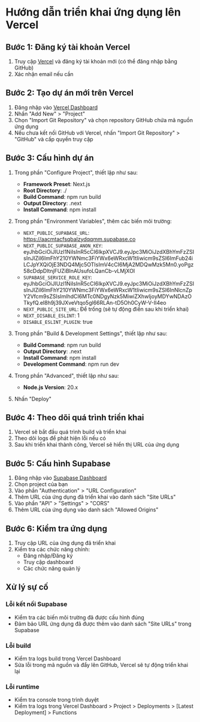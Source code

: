 # Hướng dẫn triển khai ứng dụng lên Vercel

## Bước 1: Đăng ký tài khoản Vercel

1. Truy cập [Vercel](https://vercel.com) và đăng ký tài khoản mới (có thể đăng nhập bằng GitHub)
2. Xác nhận email nếu cần

## Bước 2: Tạo dự án mới trên Vercel

1. Đăng nhập vào [Vercel Dashboard](https://vercel.com/dashboard)
2. Nhấn "Add New" > "Project"
3. Chọn "Import Git Repository" và chọn repository GitHub chứa mã nguồn ứng dụng
4. Nếu chưa kết nối GitHub với Vercel, nhấn "Import Git Repository" > "GitHub" và cấp quyền truy cập

## Bước 3: Cấu hình dự án

1. Trong phần "Configure Project", thiết lập như sau:
   - **Framework Preset**: Next.js
   - **Root Directory**: ./
   - **Build Command**: npm run build
   - **Output Directory**: .next
   - **Install Command**: npm install

2. Trong phần "Environment Variables", thêm các biến môi trường:
   - `NEXT_PUBLIC_SUPABASE_URL`: https://aacmtacfsqbalzydqqmm.supabase.co
   - `NEXT_PUBLIC_SUPABASE_ANON_KEY`: eyJhbGciOiJIUzI1NiIsInR5cCI6IkpXVCJ9.eyJpc3MiOiJzdXBhYmFzZSIsInJlZiI6ImFhY210YWNmc3FiYWx6eWRxcW1tIiwicm9sZSI6ImFub24iLCJpYXQiOjE3NDQ4Mjc5OTIsImV4cCI6MjA2MDQwMzk5Mn0.yoPgz58cDdpDltnjFUZiBlnAUsufoLQanCb-vLMjXOI
   - `SUPABASE_SERVICE_ROLE_KEY`: eyJhbGciOiJIUzI1NiIsInR5cCI6IkpXVCJ9.eyJpc3MiOiJzdXBhYmFzZSIsInJlZiI6ImFhY210YWNmc3FiYWx6eWRxcW1tIiwicm9sZSI6InNlcnZpY2Vfcm9sZSIsImlhdCI6MTc0NDgyNzk5MiwiZXhwIjoyMDYwNDAzOTkyfQ.eI8h9j39JXveVtqo5gl66RLAn-tD5Oh0CyW-V-II4eo
   - `NEXT_PUBLIC_SITE_URL`: Để trống (sẽ tự động điền sau khi triển khai)
   - `NEXT_DISABLE_ESLINT`: 1
   - `DISABLE_ESLINT_PLUGIN`: true

3. Trong phần "Build & Development Settings", thiết lập như sau:
   - **Build Command**: npm run build
   - **Output Directory**: .next
   - **Install Command**: npm install
   - **Development Command**: npm run dev

4. Trong phần "Advanced", thiết lập như sau:
   - **Node.js Version**: 20.x

5. Nhấn "Deploy"

## Bước 4: Theo dõi quá trình triển khai

1. Vercel sẽ bắt đầu quá trình build và triển khai
2. Theo dõi logs để phát hiện lỗi nếu có
3. Sau khi triển khai thành công, Vercel sẽ hiển thị URL của ứng dụng

## Bước 5: Cấu hình Supabase

1. Đăng nhập vào [Supabase Dashboard](https://app.supabase.io)
2. Chọn project của bạn
3. Vào phần "Authentication" > "URL Configuration"
4. Thêm URL của ứng dụng đã triển khai vào danh sách "Site URLs"
5. Vào phần "API" > "Settings" > "CORS"
6. Thêm URL của ứng dụng vào danh sách "Allowed Origins"

## Bước 6: Kiểm tra ứng dụng

1. Truy cập URL của ứng dụng đã triển khai
2. Kiểm tra các chức năng chính:
   - Đăng nhập/Đăng ký
   - Truy cập dashboard
   - Các chức năng quản lý

## Xử lý sự cố

### Lỗi kết nối Supabase
- Kiểm tra các biến môi trường đã được cấu hình đúng
- Đảm bảo URL ứng dụng đã được thêm vào danh sách "Site URLs" trong Supabase

### Lỗi build
- Kiểm tra logs build trong Vercel Dashboard
- Sửa lỗi trong mã nguồn và đẩy lên GitHub, Vercel sẽ tự động triển khai lại

### Lỗi runtime
- Kiểm tra console trong trình duyệt
- Kiểm tra logs trong Vercel Dashboard > Project > Deployments > [Latest Deployment] > Functions
